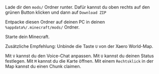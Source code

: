 Lade dir den `mods/` Ordner runter. Dafür kannst du oben rechts auf den grünen Button klicken und dann auf `Download ZIP`

Entpacke diesen Ordner auf deinen PC in deinen `%appdata%/.minecraft/mods/` Ordner. 

Starte dein Minecraft.


Zusätzliche Empfehlung: Unbinde die Taste `U` von der Xaero World-Map.

Mit `V` kannst du den Voice-Chat anpassen.
Mit `U` kannst du deinen Status festlegen.
Mit `M` kannst du die Karte öffnen.
Mit einem `Rechtsklick` in der Map kannst du einen Chunk claimen.

